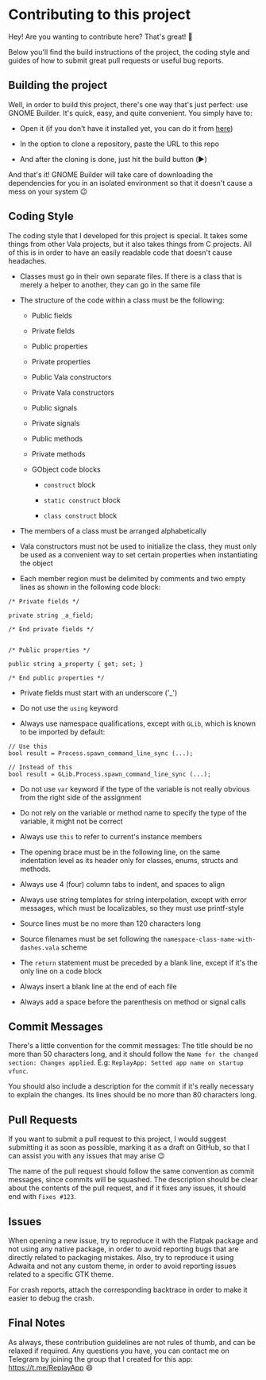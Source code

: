 # Contributing to this project

Hey! Are you wanting to contribute here? That's great! 🎉️

Below you'll find the build instructions of the project, the coding style and guides of how to submit great pull requests or  useful bug reports.

## Building the project

Well, in order to build this project, there's one way that's just perfect: use GNOME Builder. It's quick, easy, and quite convenient. You simply have to:

- Open it (if you don't have it installed yet, you can do it from [here](https://flathub.org/apps/details/org.gnome.Builder))

- In the option to clone a repository, paste the URL to this repo

- And after the cloning is done, just hit the build button (▶️)

And that's it! GNOME Builder will take care of downloading the dependencies for you in an isolated environment so that it doesn't cause a mess on your system 😉️

## Coding Style

The coding style that I developed for this project is special. It takes some things from other Vala projects, but it also takes things from C projects. All of this is in order to have an easily readable code that doesn't cause headaches.

- Classes must go in their own separate files. If there is a class that is merely a helper to another, they can go in the same file

- The structure of the code within a class must be the following:

  - Public fields

  - Private fields

  - Public properties

  - Private properties

  - Public Vala constructors

  - Private Vala constructors

  - Public signals

  - Private signals

  - Public methods

  - Private methods

  - GObject code blocks

    - `construct` block

    - `static construct` block

    - `class construct` block

- The members of a class must be arranged alphabetically

- Vala constructors must not be used to initialize the class, they must only be used as a convenient way to set certain properties when instantiating the object

- Each member region must be delimited by comments and two empty lines as shown in the following code block:

```vala
/* Private fields */

private string _a_field;

/* End private fields */


/* Public properties */

public string a_property { get; set; }

/* End public properties */
```

- Private fields must start with an underscore ('_')

- Do not use the `using` keyword

- Always use namespace qualifications, except with `GLib`, which is known to be imported by default:

```vala
// Use this
bool result = Process.spawn_command_line_sync (...);

// Instead of this
bool result = GLib.Process.spawn_command_line_sync (...);
```

- Do not use `var` keyword if the type of the variable is not really obvious from the right side of the assignment

- Do not rely on the variable or method name to specify the type of the variable, it might not be correct

- Always use `this` to refer to current's instance members

- The opening brace must be in the following line, on the same indentation level as its header only for classes, enums, structs and methods.

- Always use 4 (four) column tabs to indent, and spaces to align

- Always use string templates for string interpolation, except with error messages, which must be localizables, so they must use printf-style

- Source lines must be no more than 120 characters long

- Source filenames must be set following the `namespace-class-name-with-dashes.vala` scheme

- The `return` statement must be preceded by a blank line, except if it's the only line on a code block

- Always insert a blank line at the end of each file

- Always add a space before the parenthesis on method or signal calls

## Commit Messages

There's a little convention for the commit messages: The title should be no more than 50 characters long, and it should follow the `Name for the changed section: Changes applied`. E.g: `ReplayApp: Setted app name on startup vfunc`.

You should also include a description for the commit if it's really necessary to explain the changes. Its lines should be no more than 80 characters long.

## Pull Requests

If you want to submit a pull request to this project, I would suggest submitting it as soon as possible, marking it as a draft on GitHub, so that I can assist you with any issues that may arise 😉️

The name of the pull request should follow the same convention as commit messages, since commits will be squashed. The description should be clear about the contents of the pull request, and if it fixes any issues, it should end with `Fixes #123`.

## Issues

When opening a new issue, try to reproduce it with the Flatpak package and not using any native package, in order to avoid reporting bugs that are directly related to packaging mistakes. Also, try to reproduce it using Adwaita and not any custom theme, in order to avoid reporting issues related to a specific GTK theme.

For crash reports, attach the corresponding backtrace in order to make it easier to debug the crash.

## Final Notes

As always, these contribution guidelines are not rules of thumb, and can be relaxed if required. Any questions you have, you can contact me on Telegram by joining the group that I created for this app: https://t.me/ReplayApp 😄️